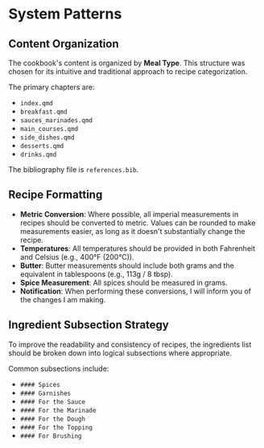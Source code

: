 # System Patterns

## Content Organization

The cookbook's content is organized by **Meal Type**. This structure was chosen for its intuitive and traditional approach to recipe categorization.

The primary chapters are:

- `index.qmd`
- `breakfast.qmd`
- `sauces_marinades.qmd`
- `main_courses.qmd`
- `side_dishes.qmd`
- `desserts.qmd`
- `drinks.qmd`

The bibliography file is `references.bib`.

## Recipe Formatting

*   **Metric Conversion**: Where possible, all imperial measurements in recipes should be converted to metric. Values can be rounded to make measurements easier, as long as it doesn't substantially change the recipe.
*   **Temperatures**: All temperatures should be provided in both Fahrenheit and Celsius (e.g., 400°F (200°C)).
*   **Butter**: Butter measurements should include both grams and the equivalent in tablespoons (e.g., 113g / 8 tbsp).
*   **Spice Measurement**: All spices should be measured in grams.
*   **Notification**: When performing these conversions, I will inform you of the changes I am making.

## Ingredient Subsection Strategy

To improve the readability and consistency of recipes, the ingredients list should be broken down into logical subsections where appropriate.

Common subsections include:

*   `#### Spices`
*   `#### Garnishes`
*   `#### For the Sauce`
*   `#### For the Marinade`
*   `#### For the Dough`
*   `#### For the Topping`
*   `#### For Brushing`